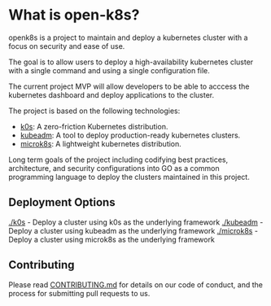 # What is open-k8s?

openk8s is a project to maintain and deploy a kubernetes cluster with a focus on security and ease of use.

The goal is to allow users to deploy a high-availability kubernetes cluster with a single command and using a single configuration file.

The current project MVP will allow developers to be able to acccess the kubernetes dashboard and deploy applications to the cluster.

The project is based on the following technologies:
- [k0s](https://k0sproject.io/): A zero-friction Kubernetes distribution.
- [kubeadm](https://kubernetes.io/docs/setup/production-environment/tools/kubeadm/): A tool to deploy production-ready kubernetes clusters.
- [microk8s](https://microk8s.io/): A lightweight kubernetes distribution.

Long term goals of the project including codifying best practices, architecture, and security configurations into GO as a common programming language to deploy the clusters maintained in this project.

## Deployment Options

[./k0s](./k0s) - Deploy a cluster using k0s as the underlying framework
[./kubeadm](./kubeadm) - Deploy a cluster using kubeadm as the underlying framework
[./microk8s](./microk8s) - Deploy a cluster using microk8s as the underlying framework

## Contributing

Please read [CONTRIBUTING.md](./CONTRIBUTING.md) for details on our code of conduct, and the process for submitting pull requests to us.